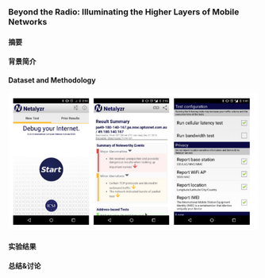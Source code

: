 ### Beyond the Radio: Illuminating the Higher Layers of Mobile Networks

#### 摘要

#### 背景简介

#### Dataset and Methodology

![image-20191215213924697](image/image-20191215213924697.png)

#### 实验结果

#### 总结&讨论







